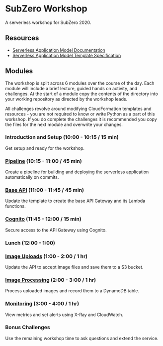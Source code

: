# SubZero Workshop

A serverless workshop for SubZero 2020.

## Resources

- [Serverless Application Model Documentation](https://docs.aws.amazon.com/serverless-application-model/latest/developerguide/what-is-sam.html)
- [Serverless Application Model Template Specification](https://github.com/awslabs/serverless-application-model/blob/master/versions/2016-10-31.md)

## Modules

The workshop is split across 6 modules over the course of the day. Each module will include a brief lecture, guided hands on activity, and challenges. At the start of a module copy the contents of the directory into your working repository as directed by the workshop leads.

All challenges revolve around modifying CloudFormation templates and resources - you are not required to know or write Python as a part of this workshop. If you do complete the challenges it is recommended you copy the files for the next module and overwrite your changes.

### Introduction and Setup (10:00 - 10:15 / 15 min)

Get setup and ready for the workshop.

### [Pipeline](1_Pipeline/README.md) (10:15 - 11:00 / 45 min)

Create a pipeline for building and deploying the serverless application automatically on commits.

### [Base API](2_Base_API/README.md) (11:00 - 11:45 / 45 min)

Update the template to create the base API Gateway and its Lambda functions.

### [Cognito](3_Cognito/README.md) (11:45 - 12:00 / 15 min)

Secure access to the API Gateway using Cognito.

### Lunch (12:00 - 1:00)

### [Image Uploads](4_Image_Uploads/README.md) (1:00 - 2:00 / 1 hr)

Update the API to accept image files and save them to a S3 bucket.

### [Image Processing](5_Image_Processing/README.md) (2:00 - 3:00 / 1 hr)

Process uploaded images and record them to a DynamoDB table.

### [Monitoring](6_Monitoring/README.md) (3:00 - 4:00 / 1 hr)

View metrics and set alerts using X-Ray and CloudWatch.

### Bonus Challenges

Use the remaining workshop time to ask questions and extend the service.

